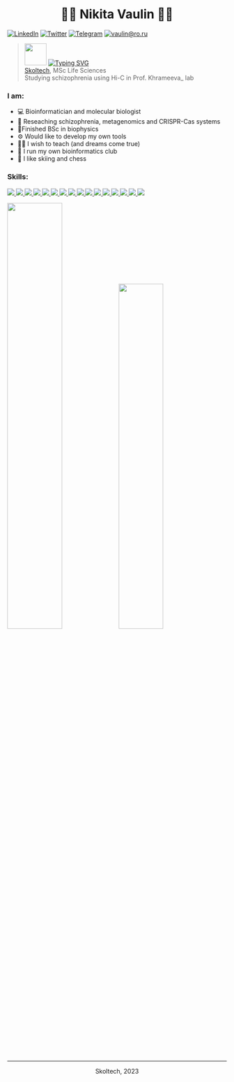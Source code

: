 <h1 align="center"> 👨‍💻 Nikita Vaulin  👨‍💻 </h1>

[![LinkedIn](https://img.shields.io/badge/LinkedIn--brightgreen?style=social&logo=LinkedIn)](https://www.linkedin.com/in/nvaulin/)
[![Twitter](https://img.shields.io/badge/Twitter--brightgreen?style=social&logo=Twitter)](https://twitter.com/vaulin2)
[![Telegram](https://img.shields.io/badge/Telegram--brightgreen?style=social&logo=Telegram)](https://t.me/nvaulin)
[![vaulin@ro.ru](https://img.shields.io/badge/vaulin@ro.ru--brightgreen?style=social&logo=gmail)](mailto:vaulin@ro.ru)

<!--- Cat image taken from 
https://github.com/shalinibhatt/shalinibhatt
-->
> <img src="https://media.giphy.com/media/VgCDAzcKvsR6OM0uWg/giphy.gif" width="50"> [![Typing SVG](https://readme-typing-svg.herokuapp.com?color=%2336BCF7&lines=Bioinformatician,+Biologist)](https://git.io/typing-svg) </br>
> [Skoltech](https://crei.skoltech.ru/cls/people/nikitavaulin), MSc Life Sciences </br>
> Studying schizophrenia using Hi-C in
> Prof. Khrameeva_ lab

### I am:
 - 💻 Bioinformatician and molecular biologist 
 - 🧬 Reseaching schizophrenia, metagenomics and CRISPR-Cas systems 
 - 🔬Finished BSc in biophysics
 - ⚙️ Would like to develop my own tools
 - 👨‍🏫 I wish to teach (and dreams come true)
 - 👬 I run my own bioinformatics club
 - 💅 I like skiing and chess


### Skills: 

<p align="left">
   <a 
    href="https://code.visualstudio.com/" 
    target="_blank" rel="noreferrer"> 
    <img
        src="https://img.shields.io/badge/Python-FFD43B?style=for-the-badge&logo=python&logoColor=blue"
    /> 
 </a> 
      <a 
    href="https://code.visualstudio.com/" 
    target="_blank" rel="noreferrer"> 
    <img
        src="https://img.shields.io/badge/GNU%20Bash-4EAA25?style=for-the-badge&logo=GNU%20Bash&logoColor=white"
    /> 
 </a> 
 <a 
    href="https://code.visualstudio.com/" 
    target="_blank" rel="noreferrer"> 
    <img
        src="https://img.shields.io/badge/R-276DC3?style=for-the-badge&logo=r&logoColor=white"
    /> 
 </a>
   <a 
    href="https://code.visualstudio.com/" 
    target="_blank" rel="noreferrer"> 
    <img
        src="https://img.shields.io/badge/LaTeX-47A141?style=for-the-badge&logo=LaTeX&logoColor=white"
    /> 
 </a> 
 <a 
    href="https://code.visualstudio.com/" 
    target="_blank" rel="noreferrer"> 
    <img
        src="https://img.shields.io/badge/PyCharm-000000.svg?&style=for-the-badge&logo=PyCharm&logoColor=white"
    /> 
 </a> 
  <a 
    href="https://code.visualstudio.com/" 
    target="_blank" rel="noreferrer"> 
    <img
        src="https://img.shields.io/badge/Colab-F9AB00?style=for-the-badge&logo=googlecolab&color=525252"
    /> 
 </a> 
  <a 
    href="https://code.visualstudio.com/" 
    target="_blank" rel="noreferrer"> 
    <img
        src="https://img.shields.io/badge/RStudio-75AADB?style=for-the-badge&logo=RStudio&logoColor=white"
    /> 
 </a> 
     <a 
    href="https://code.visualstudio.com/" 
    target="_blank" rel="noreferrer"> 
    <img
        src="https://img.shields.io/badge/Overleaf-47A141?style=for-the-badge&logo=Overleaf&logoColor=white"
    /> 
 </a> 
   <a 
    href="https://code.visualstudio.com/" 
    target="_blank" rel="noreferrer"> 
    <img
        src="https://img.shields.io/badge/scikit_learn-F7931E?style=for-the-badge&logo=scikit-learn&logoColor=white"
    /> 
 </a> 
   <a 
    href="https://code.visualstudio.com/" 
    target="_blank" rel="noreferrer"> 
    <img
        src="https://img.shields.io/badge/Pandas-2C2D72?style=for-the-badge&logo=pandas&logoColor=white"
    /> 
 </a> 
   <a 
    href="https://code.visualstudio.com/" 
    target="_blank" rel="noreferrer"> 
    <img
        src="https://img.shields.io/badge/Numpy-777BB4?style=for-the-badge&logo=numpy&logoColor=white"
    /> 
 </a> 
   <a 
    href="https://code.visualstudio.com/" 
    target="_blank" rel="noreferrer"> 
    <img
        src="https://img.shields.io/badge/Notion-000000?style=for-the-badge&logo=notion&logoColor=white"
    /> 
 </a> 
    <a 
    href="https://code.visualstudio.com/" 
    target="_blank" rel="noreferrer"> 
    <img
        src="https://img.shields.io/badge/Ubuntu-E95420?style=for-the-badge&logo=ubuntu&logoColor=white"
    /> 
 </a> 
    <a 
    href="https://code.visualstudio.com/" 
    target="_blank" rel="noreferrer"> 
    <img
        src="https://img.shields.io/badge/C%2B%2B-00599C?style=for-the-badge&logo=c%2B%2B&logoColor=white"
    /> 
 </a> 
    <a 
    href="https://code.visualstudio.com/" 
    target="_blank" rel="noreferrer"> 
    <img
        src="https://img.shields.io/badge/Arduino-00979D?style=for-the-badge&logo=Arduino&logoColor=white"
    /> 
 </a> 
    <a 
    href="https://code.visualstudio.com/" 
    target="_blank" rel="noreferrer"> 
    <img
        src="https://img.shields.io/badge/Raspberry%20Pi-A22846?style=for-the-badge&logo=Raspberry%20Pi&logoColor=white"
    /> 
 </a> 
</p>



<p><img style="display: inline;" src="https://github-readme-stats-sigma-five.vercel.app/api?username=nvaulin&amp;count_private=true&amp;layout=compactshow_icons=true&amp;show_icons=true&amp;theme=blue-green" width="50%" /> <img style="display: inline;" src="https://readme-jokes.vercel.app/api?bgColor=%23040f0f&borderColor=%23113845&qColor=%232f96c0&textColor=%230f6&codeColor=%230f6" width="45%" /></p>


---
<div align="center"> Skoltech, 2023 </div>
